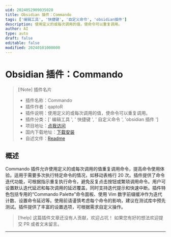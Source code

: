 ```yaml
---
uid: 2024052909035020
title: Obsidian 插件：Commando
tags: ['编辑工具', '快捷键', '自定义命令', 'obsidian插件']
description: 使用定义的或每次调用的值，使命令可以重复调用。
author: AI
type: auto
draft: false
editable: false
modified: 20240101000000
---
```


# Obsidian 插件：Commando

> [!Note] 插件名片
> - 插件名称：Commando
> - 插件作者：qaptoR
> - 插件说明：使用定义的或每次调用的值，使命令可以重复调用。
> - 插件分类：[' 编辑工具 ', ' 快捷键 ', ' 自定义命令 ', 'obsidian 插件 ']
> - 项目地址：[点我访问](https://github.com/qaptoR/Commando)
> - 国内下载地址：[下载安装](https://pkmer.cn/products/plugin/pluginMarket/?commando-command-repeater)
> - 自述文件：[Readme](https://ghproxy.net/https://raw.githubusercontent.com/qaptoR/Commando/master/README.md)

## 概述

Commando 插件允许使用定义的或每次调用的值重复调用命令，提高命令使用体验。适用于需要多次执行特定命令的情况，如移动表格行 20 次。插件提供了命令迭代功能，可根据指示重复执行命令，避免反复点击按钮或繁琐调用命令。用户可设置默认迭代延迟和每次调用的延迟覆盖，同时支持迭代提示和快速中断。插件特色包括专用的“Commando Palette”命令面板、使用 Vim 数字前缀缓冲作为迭代计数、设置命令延迟等。使用前请谨慎考虑每个命令的影响，建议在测试库中预先测试。插件提供了丰富的设置选项，可根据需求自定义操作。

> [!help]
> 这篇插件文章还没有人贡献，欢迎占坑！
> 如果您有好的想法欢迎提交 PR 或者文末留言。

---



